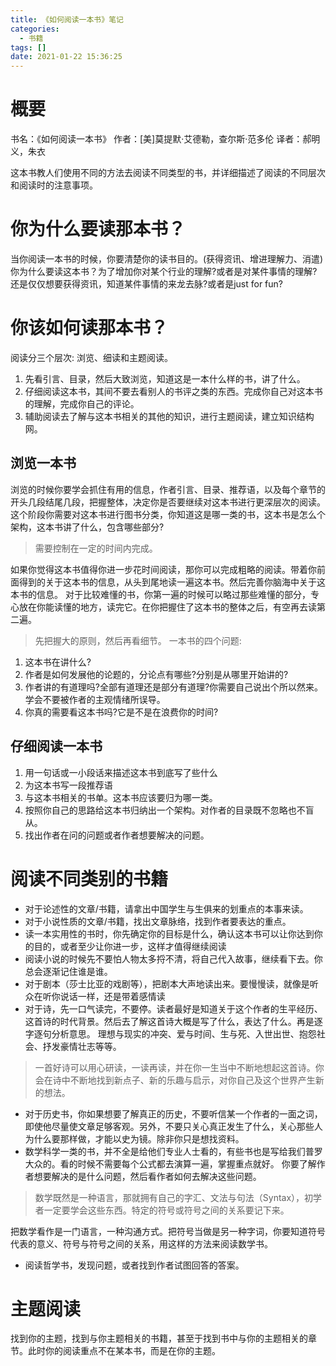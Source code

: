 ```yaml
---
title: 《如何阅读一本书》笔记
categories:
  - 书籍
tags: []
date: 2021-01-22 15:36:25
---
```


# 概要
书名：《如何阅读一本书》
作者：[美]莫提默·艾德勒，查尔斯·范多伦
译者：郝明义，朱衣

这本书教人们使用不同的方法去阅读不同类型的书，并详细描述了阅读的不同层次和阅读时的注意事项。

# 你为什么要读那本书？
当你阅读一本书的时候，你要清楚你的读书目的。(获得资讯、增进理解力、消遣)你为什么要读这本书？为了增加你对某个行业的理解?或者是对某件事情的理解?还是仅仅想要获得资讯，知道某件事情的来龙去脉?或者是just for fun?

# 你该如何读那本书？
阅读分三个层次: 浏览、细读和主题阅读。
1. 先看引言、目录，然后大致浏览，知道这是一本什么样的书，讲了什么。
2. 仔细阅读这本书，其间不要去看别人的书评之类的东西。完成你自己对这本书的理解，完成你自己的评论。
3. 辅助阅读去了解与这本书相关的其他的知识，进行主题阅读，建立知识结构网。

## 浏览一本书
浏览的时候你要学会抓住有用的信息，作者引言、目录、推荐语，以及每个章节的开头几段结尾几段，把握整体，决定你是否要继续对这本书进行更深层次的阅读。
这个阶段你需要对这本书进行图书分类，你知道这是哪一类的书，这本书是怎么个架构，这本书讲了什么，包含哪些部分?
> 需要控制在一定的时间内完成。

如果你觉得这本书值得你进一步花时间阅读，那你可以完成粗略的阅读。带着你前面得到的关于这本书的信息，从头到尾地读一遍这本书。然后完善你脑海中关于这本书的信息。
对于比较难懂的书，你第一遍的时候可以略过那些难懂的部分，专心放在你能读懂的地方，读完它。在你把握住了这本书的整体之后，有空再去读第二遍。
> 先把握大的原则，然后再看细节。
一本书的四个问题:
1. 这本书在讲什么?
2. 作者是如何发展他的论题的，分论点有哪些?分别是从哪里开始讲的?
3. 作者讲的有道理吗?全部有道理还是部分有道理?你需要自己说出个所以然来。学会不要被作者的主观情绪所误导。
4. 你真的需要看这本书吗?它是不是在浪费你的时间?

## 仔细阅读一本书
1. 用一句话或一小段话来描述这本书到底写了些什么
2. 为这本书写一段推荐语
3. 与这本书相关的书单。这本书应该要归为哪一类。
4. 按照你自己的思路给这本书归纳出一个架构。对作者的目录既不忽略也不盲从。
5. 找出作者在问的问题或者作者想要解决的问题。

# 阅读不同类别的书籍
 - 对于论述性的文章/书籍，请拿出中国学生与生俱来的划重点的本事来读。
 - 对于小说性质的文章/书籍，找出文章脉络，找到作者要表达的重点。
 - 读一本实用性的书时，你先确定你的目标是什么，确认这本书可以让你达到你的目的，或者至少让你进一步，这样才值得继续阅读
 - 阅读小说的时候先不要怕人物太多捋不清，将自己代入故事，继续看下去。你总会逐渐记住谁是谁。
 - 对于剧本（莎士比亚的戏剧等），把剧本大声地读出来。要慢慢读，就像是听众在听你说话一样，还是带着感情读
 - 对于诗，先一口气读完，不要停。读者最好是知道关于这个作者的生平经历、这首诗的时代背景。然后去了解这首诗大概是写了什么，表达了什么。再是逐字逐句分析意思。
理想与现实的冲突、爱与时间、生与死、入世出世、抱怨社会、抒发豪情壮志等等。
> 一首好诗可以用心研读，一读再读，并在你一生当中不断地想起这首诗。你会在诗中不断地找到新点子、新的乐趣与启示，对你自己及这个世界产生新的想法。

- 对于历史书，你如果想要了解真正的历史，不要听信某一个作者的一面之词，即使他尽量使文章足够客观。另外，不要只关心真正发生了什么，关心那些人为什么要那样做，才能以史为镜。除非你只是想找资料。
- 数学科学一类的书，并不全是给他们专业人士看的，有些书也是写给我们普罗大众的。看的时候不需要每个公式都去演算一遍，掌握重点就好。
你要了解作者想要解决的是什么问题，然后看作者如何去解决这些问题。
> 数学既然是一种语言，那就拥有自己的字汇、文法与句法（Syntax），初学者一定要学会这些东西。特定的符号或符号之间的关系要记下来。

把数学看作是一门语言，一种沟通方式。把符号当做是另一种字词，你要知道符号代表的意义、符号与符号之间的关系，用这样的方法来阅读数学书。

- 阅读哲学书，发现问题，或者找到作者试图回答的答案。

# 主题阅读
找到你的主题，找到与你主题相关的书籍，甚至于找到书中与你的主题相关的章节。此时你的阅读重点不在某本书，而是在你的主题。
